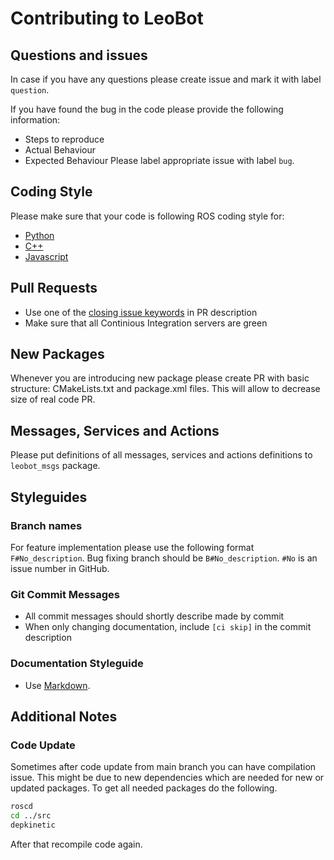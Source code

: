 # Contributing to LeoBot

## Questions and issues
In case if you have any questions please create issue and mark it with label `question`.

If you have found the bug in the code please provide the following information:
* Steps to reproduce
* Actual Behaviour
* Expected Behaviour
Please label appropriate issue with label `bug`.

## Coding Style

Please make sure that your code is following ROS coding style for:
* [Python](http://wiki.ros.org/PyStyleGuide)
* [C++](http://wiki.ros.org/CppStyleGuide)
* [Javascript](http://wiki.ros.org/JavaScriptStyleGuide)

## Pull Requests

* Use one of the [closing issue keywords](https://help.github.com/articles/closing-issues-using-keywords/) in PR description
* Make sure that all Continious Integration servers are green

## New Packages

Whenever you are introducing new package please create PR with basic structure: CMakeLists.txt and package.xml files.
This will allow to decrease size of real code PR.

## Messages, Services and Actions

Please put definitions of all messages, services and actions definitions to `leobot_msgs` package.

## Styleguides

### Branch names

For feature implementation please use the following format `F#No_description`.
Bug fixing branch should be `B#No_description`. 
`#No` is an issue number in GitHub. 

### Git Commit Messages

* All commit messages should shortly describe made by commit
* When only changing documentation, include `[ci skip]` in the commit description

### Documentation Styleguide

* Use [Markdown](https://daringfireball.net/projects/markdown).

## Additional Notes

### Code Update
Sometimes after code update from main branch you can have compilation issue.
This might be due to new dependencies which are needed for new or updated packages.
To get all needed packages do the following.

```bash
roscd
cd ../src
depkinetic
``` 
After that recompile code again.
